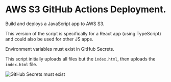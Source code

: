 # AWS S3 GitHub Actions Deployment. 

Build and deploys a JavaScript app to AWS S3.  

This version of the script is specifically for a React app (using TypeScript) and could also be used for other JS apps.

Environment variables must exist in GitHub Secrets.

This script initially uploads all files but the `index.html`, then uploads the `index.html` file.

![GitHub Secrets must exist](https://www.aaronwht.com/images/tutorial/github-secrets.png)  
